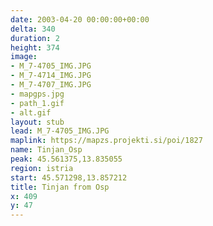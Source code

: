 ```yaml
---
date: 2003-04-20 00:00:00+00:00
delta: 340
duration: 2
height: 374
image:
- M_7-4705_IMG.JPG
- M_7-4714_IMG.JPG
- M_7-4707_IMG.JPG
- mapgps.jpg
- path_1.gif
- alt.gif
layout: stub
lead: M_7-4705_IMG.JPG
maplink: https://mapzs.projekti.si/poi/1827
name: Tinjan_Osp
peak: 45.561375,13.835055
region: istria
start: 45.571298,13.857212
title: Tinjan from Osp
x: 409
y: 47
---
```

